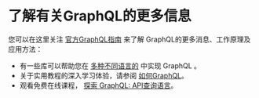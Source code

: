 # 了解有关GraphQL的更多信息

您可以在这里关注 [官方GraphQL指南](https://graphql.org/learn/) 来了解 GraphQL的更多消息、工作原理及应用方法：
- 有一些库可以帮助您在 [多种不同语言的](https://graphql.org/code/) 中实现 GraphQL 。
- 关于实用教程的深入学习体验，请参阅 [如何GraphQL](https://www.howtographql.com/)。
- 观看免费在线课程， [探索 GraphQL: API查询语言](https://www.edx.org/course/exploring-graphql-a-query-language-for-apis)。